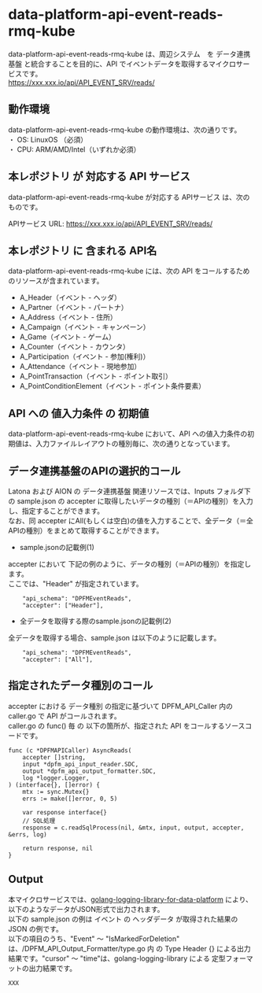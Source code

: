 # data-platform-api-event-reads-rmq-kube
data-platform-api-event-reads-rmq-kube は、周辺システム　を データ連携基盤 と統合することを目的に、API でイベントデータを取得するマイクロサービスです。  
https://xxx.xxx.io/api/API_EVENT_SRV/reads/

## 動作環境
data-platform-api-event-reads-rmq-kube の動作環境は、次の通りです。  
・ OS: LinuxOS （必須）  
・ CPU: ARM/AMD/Intel（いずれか必須）  

## 本レポジトリ が 対応する API サービス
data-platform-api-event-reads-rmq-kube が対応する APIサービス は、次のものです。

APIサービス URL: https://xxx.xxx.io/api/API_EVENT_SRV/reads/

## 本レポジトリ に 含まれる API名
data-platform-api-event-reads-rmq-kube には、次の API をコールするためのリソースが含まれています。  

* A_Header（イベント - ヘッダ）
* A_Partner（イベント - パートナ）
* A_Address（イベント - 住所）
* A_Campaign（イベント - キャンペーン）
* A_Game（イベント - ゲーム）
* A_Counter（イベント - カウンタ）
* A_Participation（イベント - 参加(権利)）
* A_Attendance（イベント - 現地参加）
* A_PointTransaction（イベント - ポイント取引）
* A_PointConditionElement（イベント - ポイント条件要素）

## API への 値入力条件 の 初期値
data-platform-api-event-reads-rmq-kube において、API への値入力条件の初期値は、入力ファイルレイアウトの種別毎に、次の通りとなっています。  

## データ連携基盤のAPIの選択的コール

Latona および AION の データ連携基盤 関連リソースでは、Inputs フォルダ下の sample.json の accepter に取得したいデータの種別（＝APIの種別）を入力し、指定することができます。  
なお、同 accepter にAll(もしくは空白)の値を入力することで、全データ（＝全APIの種別）をまとめて取得することができます。  

* sample.jsonの記載例(1)  

accepter において 下記の例のように、データの種別（＝APIの種別）を指定します。  
ここでは、"Header" が指定されています。    
  
```
	"api_schema": "DPFMEventReads",
	"accepter": ["Header"],
```
  
* 全データを取得する際のsample.jsonの記載例(2)  

全データを取得する場合、sample.json は以下のように記載します。  

```
	"api_schema": "DPFMEventReads",
	"accepter": ["All"],
```

## 指定されたデータ種別のコール

accepter における データ種別 の指定に基づいて DPFM_API_Caller 内の caller.go で API がコールされます。  
caller.go の func() 毎 の 以下の箇所が、指定された API をコールするソースコードです。  

```
func (c *DPFMAPICaller) AsyncReads(
	accepter []string,
	input *dpfm_api_input_reader.SDC,
	output *dpfm_api_output_formatter.SDC,
	log *logger.Logger,
) (interface{}, []error) {
	mtx := sync.Mutex{}
	errs := make([]error, 0, 5)

	var response interface{}
	// SQL処理
	response = c.readSqlProcess(nil, &mtx, input, output, accepter, &errs, log)

	return response, nil
}
```

## Output  
本マイクロサービスでは、[golang-logging-library-for-data-platform](https://github.com/latonaio/golang-logging-library-for-data-platform) により、以下のようなデータがJSON形式で出力されます。  
以下の sample.json の例は イベント の ヘッダデータ が取得された結果の JSON の例です。  
以下の項目のうち、"Event" ～ "IsMarkedForDeletion" は、/DPFM_API_Output_Formatter/type.go 内 の Type Header {} による出力結果です。"cursor" ～ "time"は、golang-logging-library による 定型フォーマットの出力結果です。  

```
XXX
```
